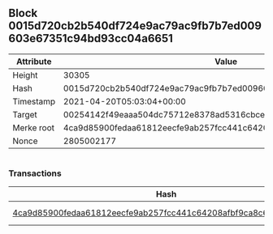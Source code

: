 ## Block 0015d720cb2b540df724e9ac79ac9fb7b7ed009603e67351c94bd93cc04a6651

Attribute | Value
--- | ---
Height | 30305
Hash | 0015d720cb2b540df724e9ac79ac9fb7b7ed009603e67351c94bd93cc04a6651
Timestamp | 2021-04-20T05:03:04+00:00
Target | 00254142f49eaaa504dc75712e8378ad5316cbcead634704b3734b6271167cc4
Merke root | 4ca9d85900fedaa61812eecfe9ab257fcc441c64208afbf9ca8c6b81fb9fc931
Nonce | 2805002177

```

```

### Transactions

Hash | Amount
--- | ---
[4ca9d85900fedaa61812eecfe9ab257fcc441c64208afbf9ca8c6b81fb9fc931](4ca9d85900fedaa61812eecfe9ab257fcc441c64208afbf9ca8c6b81fb9fc931.md) | 10.00000000 SKEPTI 
